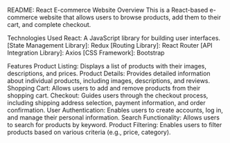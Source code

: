 README: React E-commerce Website
Overview
This is a React-based e-commerce website that allows users to browse products, add them to their cart, and complete checkout.

Technologies Used
React: A JavaScript library for building user interfaces.
[State Management Library]: Redux
[Routing Library]: React Router
[API Integration Library]: Axios
[CSS Framework]: Bootstrap

Features
Product Listing: Displays a list of products with their images, descriptions, and prices.
Product Details: Provides detailed information about individual products, including images, descriptions, and reviews.
Shopping Cart: Allows users to add and remove products from their shopping cart.
Checkout: Guides users through the checkout process, including shipping address selection, payment information, and order confirmation.
User Authentication: Enables users to create accounts, log in, and manage their personal information.
Search Functionality: Allows users to search for products by keyword.
Product Filtering: Enables users to filter products based on various criteria (e.g., price, category).

